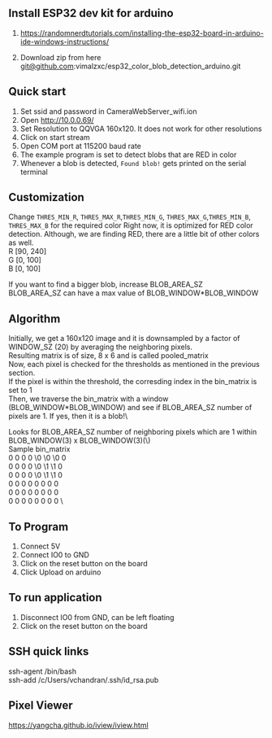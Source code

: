 ## Install ESP32 dev kit for arduino
1. https://randomnerdtutorials.com/installing-the-esp32-board-in-arduino-ide-windows-instructions/

2. Download zip from here git@github.com:vimalzxc/esp32_color_blob_detection_arduino.git

## Quick start
1. Set ssid and password in CameraWebServer_wifi.ion
2. Open http://10.0.0.69/
3. Set Resolution to QQVGA 160x120. It does not work for other resolutions
4. Click on start stream
5. Open COM port at 115200 baud rate
6. The example program is set to detect blobs that are RED in color
7. Whenever a blob is detected, `Found blob!` gets printed on the serial terminal

## Customization
Change `THRES_MIN_R`, `THRES_MAX_R`,`THRES_MIN_G`, `THRES_MAX_G`,`THRES_MIN_B`, `THRES_MAX_B` for the required color
Right now, it is optimized for RED color detection. Although, we are finding RED, there are a little bit of 
other colors as well.\
R [90, 240]\
G [0, 100]\
B [0, 100]

If you want to find a bigger blob, increase BLOB_AREA_SZ \
BLOB_AREA_SZ can have a max value of BLOB_WINDOW*BLOB_WINDOW

## Algorithm
Initially, we get a 160x120 image and it is downsampled by a factor of WINDOW_SZ (20) by averaging the neighboring pixels.\
Resulting matrix is of size, 8 x 6 and is called pooled_matrix\
Now, each pixel is checked for the thresholds as mentioned in the previous section.\
If the pixel is within the threshold, the corresding index in the bin_matrix is set to 1\
Then, we traverse the bin_matrix with a window (BLOB_WINDOW*BLOB_WINDOW) and see if BLOB_AREA_SZ number of
pixels are 1. If yes, then it is a blob!\

Looks for BLOB_AREA_SZ number of neighboring pixels which are 1
within BLOB_WINDOW(3) x BLOB_WINDOW(3)(\\)\
    Sample bin_matrix\
    0   0   0   0   \0   \0   \0   0    \
    0   0   0   0   \0   \1   \1   0    \
    0   0   0   0   \0   \1   \1   0    \
    0   0   0   0   0   0   0   0       \
    0   0   0   0   0   0   0   0       \
    0   0   0   0   0   0   0   0       \

## To Program
1. Connect 5V
2. Connect IO0 to GND
3. Click on the reset button on the board
4. Click Upload on arduino 

## To run application
1. Disconnect IO0 from GND, can be left floating
2. Click on the reset button on the board

## SSH quick links
ssh-agent /bin/bash\
ssh-add /c/Users/vchandran/.ssh/id_rsa.pub

## Pixel Viewer
https://yangcha.github.io/iview/iview.html

